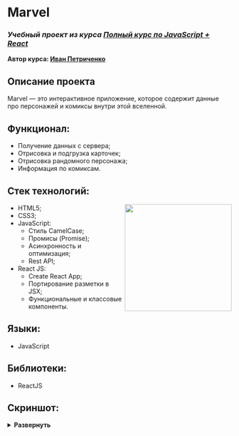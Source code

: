 # Marvel
### ***Учебный проект из курса [Полный курс по JavaScript + React](https://www.udemy.com/course/javascript_full/)***  
**Автор курса: [Иван Петриченко](https://www.udemy.com/user/yan-kovalenko-2/)**

## Описание проекта
Marvel — это интерактивное приложение, которое содержит данные про персонажей и комиксы внутри этой вселенной.

## Функционал:
- Получение данных с сервера;
- Отрисовка и подгрузка карточек;
- Отрисовка рандомного персонажа;
- Информация по комиксам.

## Стек технологий:
<img align='right' src="https://user-images.githubusercontent.com/86494748/175765439-6bca10e1-ce4c-4146-8eed-61a25cd51946.png" height="240">

- HTML5;
- CSS3;
- JavaScript:
  - Стиль CamelCase;
  - Промисы (Promise);
  - Асинхронность и оптимизация;
  - Rest API;
- React JS:
  - Create React App;
  - Портирование разметки в JSX;
  - Функциональные и классовые компоненты.



## Языки:
- JavaScript

## Библиотеки:
- ReactJS

## Скриншот:
<details><summary><b>Развернуть</b></summary>

[![marvel](https://user-images.githubusercontent.com/86494748/175765368-d609ab68-be3e-4d23-8c35-ba7cdce4674d.jpg)](https://ia-stepanov.github.io/marvel/)

</details>
